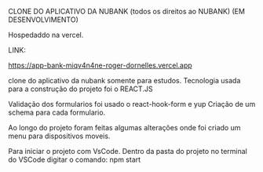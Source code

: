 CLONE DO APLICATIVO DA NUBANK   (todos os direitos ao NUBANK) (EM DESENVOLVIMENTO)

Hospedaddo na vercel.

LINK:

https://app-bank-miqv4n4ne-roger-dornelles.vercel.app
            
clone do aplicativo da nubank somente para estudos.
Tecnologia usada para a construção do projeto foi o  REACT.JS 
 
Validação dos formularios foi usado o react-hook-form e yup
Criação de um schema para cada formulario.

 
Ao longo do projeto foram feitas algumas alterações onde foi criado um menu para dispositivos moveis.

 
 Para iniciar o projeto com VsCode.
Dentro da pasta do projeto no terminal do VSCode digitar o comando:
npm start






